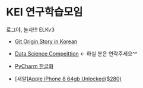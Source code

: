 # KEI 연구학습모임
로그야, 놀자!!! ELKv3  
- [Git Origin Story in Korean](https://sjp38.github.io/post/git_origin_story_ko/)
- [Data Science Compeittion](http://dacon.io/) <-  하실 분은 연락주세요^^
- [PyCharm 한글화](https://github.com/traff/pycharm-kr)







- [새알][Apple iPhone 8 64gb Unlocked($280)](https://www.newegg.com/Product/Product.aspx?_ga=2.155944444.652399555.1532641128-1540866434.1532641&nm_mc=AFC-C8Junction&cm_mmc=AFC-C8Junction-Linkprice+Co.%2c+Ltd-_-na-_-na-_-na&cm_sp=&AID=10446076&PID=7733027&SID=A100211316ppomppu4_96575%7c25594081000060%7c9999%7c3%7c0%7cnegg&Item=9SIACYN7B96978)
